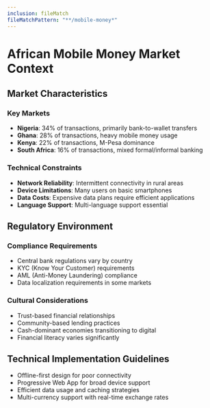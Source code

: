 ```yaml
---
inclusion: fileMatch
fileMatchPattern: "**/mobile-money*"
---
```


# African Mobile Money Market Context

## Market Characteristics

### Key Markets
- **Nigeria**: 34% of transactions, primarily bank-to-wallet transfers
- **Ghana**: 28% of transactions, heavy mobile money usage
- **Kenya**: 22% of transactions, M-Pesa dominance
- **South Africa**: 16% of transactions, mixed formal/informal banking

### Technical Constraints
- **Network Reliability**: Intermittent connectivity in rural areas
- **Device Limitations**: Many users on basic smartphones
- **Data Costs**: Expensive data plans require efficient applications
- **Language Support**: Multi-language support essential

## Regulatory Environment

### Compliance Requirements
- Central bank regulations vary by country
- KYC (Know Your Customer) requirements
- AML (Anti-Money Laundering) compliance
- Data localization requirements in some markets

### Cultural Considerations
- Trust-based financial relationships
- Community-based lending practices
- Cash-dominant economies transitioning to digital
- Financial literacy varies significantly

## Technical Implementation Guidelines

- Offline-first design for poor connectivity
- Progressive Web App for broad device support
- Efficient data usage and caching strategies
- Multi-currency support with real-time exchange rates